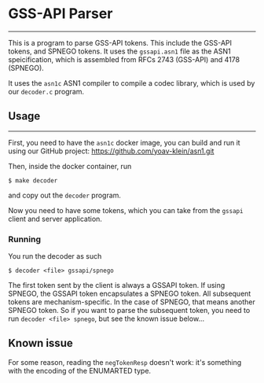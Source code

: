 # GSS-API Parser
---

This is a program to parse GSS-API tokens. This include the GSS-API tokens, and SPNEGO tokens.
It uses the `gssapi.asn1` file as the ASN1 speicification, which is assembled from RFCs 2743 (GSS-API) and 4178 (SPNEGO).

It uses the `asn1c` ASN1 compiler to compile a codec library, which is used by our `decoder.c` program.

## Usage
---
First, you need to have the `asn1c` docker image, you can build and run it using our GitHub project: https://github.com/yoav-klein/asn1.git

Then, inside the docker container, run 
```
$ make decoder
```
and copy out the `decoder` program.

Now you need to have some tokens, which you can take from the `gssapi` client and server application.


### Running
You run the decoder as such
```
$ decoder <file> gssapi/spnego
```

The first token sent by the client is always a GSSAPI token.
If using SPNEGO, the GSSAPI token encapsulates a SPNEGO token. All subsequent tokens are mechanism-specific.
In the case of SPNEGO, that means another SPNEGO token. So if you want to parse the subsequent token, you need to run `decoder <file> spnego`, but see the known issue below...

## Known issue
For some reason, reading the `negTokenResp` doesn't work: it's something with the encoding of the ENUMARTED type.